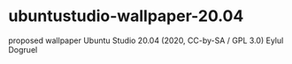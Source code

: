 # ubuntustudio-wallpaper-20.04
proposed wallpaper Ubuntu Studio 20.04
(2020, CC-by-SA / GPL 3.0) Eylul Dogruel
